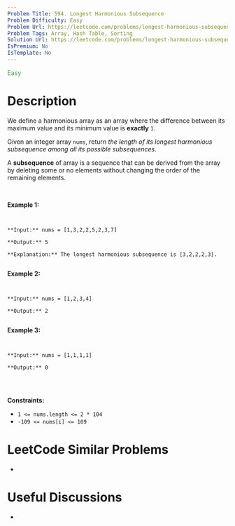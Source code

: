 ```yaml
---
Problem Title: 594. Longest Harmonious Subsequence
Problem Difficulty: Easy
Problem Url: https://leetcode.com/problems/longest-harmonious-subsequence/
Problem Tags: Array, Hash Table, Sorting
Solution Url: https://leetcode.com/problems/longest-harmonious-subsequence/solution/
IsPremium: No
IsTemplate: No
---
```


<span style="color: rgb(67, 160, 71);">Easy</span>

# Description

We define a harmonious array as an array where the difference between its maximum value and its minimum value is **exactly** `1`.


Given an integer array `nums`, return *the length of its longest harmonious subsequence among all its possible subsequences*.


A **subsequence** of array is a sequence that can be derived from the array by deleting some or no elements without changing the order of the remaining elements.


 


**Example 1:**



```

**Input:** nums = [1,3,2,2,5,2,3,7]
**Output:** 5
**Explanation:** The longest harmonious subsequence is [3,2,2,2,3].

```

**Example 2:**



```

**Input:** nums = [1,2,3,4]
**Output:** 2

```

**Example 3:**



```

**Input:** nums = [1,1,1,1]
**Output:** 0

```

 


**Constraints:**


* `1 <= nums.length <= 2 * 104`
* `-109 <= nums[i] <= 109`


# LeetCode Similar Problems

- []()

# Useful Discussions

- []()
